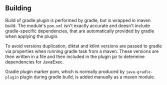 ## Building
Build of gradle plugin is performed by gradle, but is wrapped in maven build. The module's `pom.xml` isn't exactly accurate
and doesn't include gradle-specific dependencies, that are automatically provided by gradle when applying the plugin.

To avoid versions duplication, diktat and ktlint versions are passed to gradle via properties when running gradle task from a maven.
These versions are then written in a file and then included in the plugin jar to determine dependencies for JavaExec.

Gradle plugin marker pom, which is normally produced by `java-gradle-plugin` plugin during gradle build,
is added manually as a maven module.
